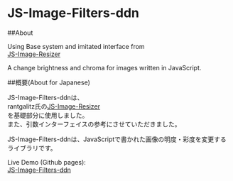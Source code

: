 JS-Image-Filters-ddn
====================

##About

Using Base system and imitated interface from  
[JS-Image-Resizer][]  
  
A change brightness and chroma for images written in JavaScript.  
  
  
##概要(About for Japanese)

JS-Image-Filters-ddnは、  
rantgalitz氏の[JS-Image-Resizer][]  
を基礎部分に使用しました。  
また、引数インターフェイスの参考にさせていただきました。  

JS-Image-Filters-ddnは、JavaScriptで書かれた画像の明度・彩度を変更するライブラリです。  

Live Demo (Github pages):  
[JS-Image-Filters-ddn][]  


[JS-Image-Resizer]: https://github.com/grantgalitz/JS-Image-Resizer
[JS-Image-Filters-ddn]: http://michinarinukazawa.github.io/JS-Image-Filters-ddn/
